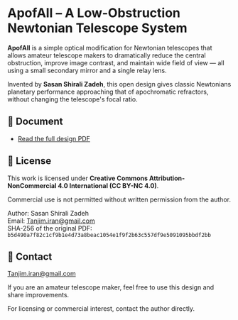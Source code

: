 # ApofAll – A Low-Obstruction Newtonian Telescope System

**ApofAll** is a simple optical modification for Newtonian telescopes that allows amateur telescope makers to dramatically reduce the central obstruction, improve image contrast, and maintain wide field of view — all using a small secondary mirror and a single relay lens.

Invented by **Sasan Shirali Zadeh**, this open design gives classic Newtonians planetary performance approaching that of apochromatic refractors, without changing the telescope's focal ratio.

## 📄 Document

- [Read the full design PDF](./apofall.pdf)

## 🔐 License

This work is licensed under **Creative Commons Attribution-NonCommercial 4.0 International (CC BY-NC 4.0)**.

Commercial use is not permitted without written permission from the author.

Author: Sasan Shirali Zadeh  
Email: Tanjim.iran@gmail.com  
SHA-256 of the original PDF:  
`b5d490a7f82c1cf9b1e4d73a8beac1054e1f9f2b63c557df9e5091095bbdf2bb`

## 💬 Contact 
Tanjim.iran@gmail.com

If you are an amateur telescope maker, feel free to use this design and share improvements.

For licensing or commercial interest, contact the author directly.
